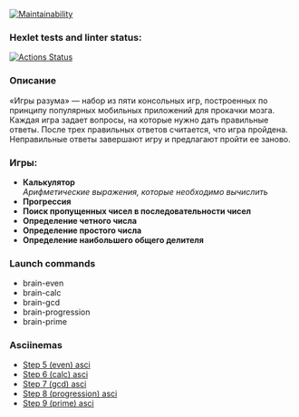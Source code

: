 [![Maintainability](https://api.codeclimate.com/v1/badges/cd40c972d1f5ee1e8523/maintainability)](https://codeclimate.com/github/SGD77/frontend-project-44/maintainability)

### Hexlet tests and linter status:

[![Actions Status](https://github.com/SGD77/frontend-project-44/actions/workflows/hexlet-check.yml/badge.svg)](https://github.com/SGD77/frontend-project-44/actions)

### Описание
«Игры разума» — набор из пяти консольных игр, построенных по принципу популярных мобильных приложений для прокачки мозга. Каждая игра задает вопросы, на которые нужно дать правильные ответы. После трех правильных ответов считается, что игра пройдена. Неправильные ответы завершают игру и предлагают пройти ее заново. 
### Игры:
- **Калькулятор**\
_Арифметические выражения, которые необходимо вычислить_
- **Прогрессия**
- **Поиск пропущенных чисел в последовательности чисел**
- **Определение четного числа**
- **Определение простого числа**
- **Определение наибольшего общего делителя**

### Launch commands
- brain-even
- brain-calc
- brain-gcd
- brain-progression
- brain-prime

### Asciinemas

- [Step 5 (even) asci](https://asciinema.org/a/DoOjyCPbyNyFv5RaFJ0j0ucZN)
- [Step 6 (calc) asci](https://asciinema.org/a/yXTKjU6JnV2QhPrzrMgqQjcXq)
- [Step 7 (gcd) asci](https://asciinema.org/a/w8NnS8KkQEf6SXgpEGVIxckP7)
- [Step 8 (progression) asci](https://asciinema.org/a/t7G158RC5QA7tT2FbRq3rAtlL)
- [Step 9 (prime) asci](https://asciinema.org/a/BQucUn74gMfnelS3Smw220XVi)